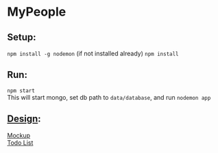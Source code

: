 # MyPeople

## Setup:
`npm install -g nodemon` (if not installed already)
`npm install`  

## Run:
`npm start`  
This will start mongo, set db path to `data/database`, and run `nodemon app`


## [Design](design/):
[Mockup](design/webProj.pdf)  
[Todo List](https://docs.google.com/document/d/1hBUobtvOneY0wuV1elGh9nda8DQKe0PNZw3iTpGccCc/edit)
